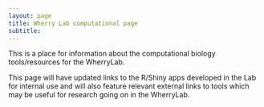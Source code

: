 ```yaml
---
layout: page
title: Wherry Lab computational page
subtitle: 
---
```


This is a place for information about the computational biology tools/resources for the WherryLab.

This page will have updated links to the R/Shiny apps developed in the Lab for internal use and will also feature relevant external links to tools which may be useful for research going on in the WherryLab.


